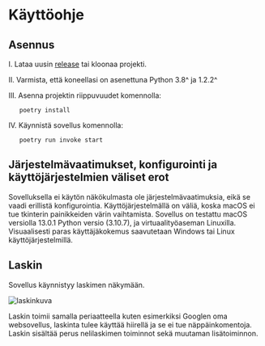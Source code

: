 # Käyttöohje

## Asennus

I. Lataa uusin [release](https://github.com/realclever/ot-harjoitustyo/releases/) tai kloonaa projekti. 

II. Varmista, että koneellasi on asenettuna Python 3.8^ ja 1.2.2^ 

III. Asenna projektin riippuvuudet komennolla:

       poetry install

IV. Käynnistä sovellus komennolla:

       poetry run invoke start

## Järjestelmävaatimukset, konfigurointi ja käyttöjärjestelmien väliset erot 

Sovelluksella ei käytön näkökulmasta ole järjestelmävaatimuksia, eikä se vaadi erillistä konfigurointia. Käyttöjärjestelmällä on väliä, koska macOS ei tue tkinterin painikkeiden värin vaihtamista. 
Sovellus on testattu macOS versiolla 13.0.1 Python versio (3.10.7), ja virtuaalityöaseman Linuxilla. Visuaalisesti paras käyttäjäkokemus saavutetaan Windows tai Linux käyttöjärjestelmillä. 

## Laskin

Sovellus käynnistyy laskimen näkymään.

![laskinkuva](https://i.imgur.com/XCgcWrH.png)

Laskin toimii samalla periaatteella kuten esimerkiksi Googlen oma websovellus, laskinta tulee käyttää hiirellä ja se ei tue näppäinkomentoja. Laskin sisältää perus nelilaskimen toiminnot sekä muutaman lisätoiminnon. 


